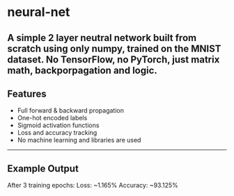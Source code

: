 # neural-net
A simple 2 layer neutral network built from scratch using only numpy, trained on the MNIST dataset.
No TensorFlow, no PyTorch, just matrix math, backporpagation and logic.
---
## Features
- Full forward & backward propagation
- One-hot encoded labels
- Sigmoid activation functions
- Loss and accuracy tracking
- No machine learning and libraries are used
---
## Example Output
After 3 training epochs:
Loss: ~1.165%
Accuracy: ~93.125%
